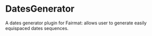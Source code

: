 DatesGenerator
==============

A dates generator plugin for Fairmat: allows user to generate easily equispaced dates sequences.